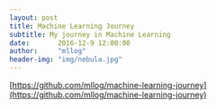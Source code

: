```yaml
---
layout: post
title: Machine Learning Journey
subtitle: My journey in Machine Learning
date:       2016-12-9 12:00:00
author:     "mllog"
header-img: "img/nebula.jpg"
---
```



[https://github.com/mllog/machine-learning-journey](https://github.com/mllog/machine-learning-journey)
